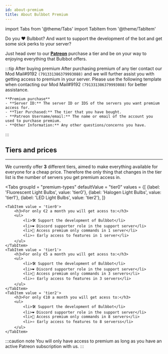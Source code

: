 ```yaml
---
id: about-premium
title: About Bulbbot Premium
---
```


import Tabs from '@theme/Tabs'
import TabItem from '@theme/TabItem'

Do you ❤️ Bulbbot? And want to support the development of the bot and get some sick perks to your server?

Just head over to our [**Patreon**](https://bulbbot.mrphilip.xyz/patreon) purchase a tier and be on your way to enjoying everything that Bulbbot offers.

:::tip After buying premium
After purchasing premium of any tier contact our Mod Mail#9192 `(791331386379993088)` and we will further assist you with getting access to premium in your server. Please use the following template when contacting our Mod Mail#9192 `(791331386379993088)` for better assistance. 

```
**Premium purchase**
- **Server ID:** The server ID or IDS of the servers you want premium access for.
- **Tier Purchased:** The tier that you have bought.
- **Patreon Username/email:** The name or email of the account you used to purchase premium.
- **Other Information:** Any other questions/concerns you have.
```
:::

## Tiers and prices
---
We currently offer **3** different tiers, aimed to make everything available for everyone for a cheap price. Therefore the only thing that changes in the tier list is the number of servers you get premium access in.

<Tabs
groupId = "premium-types"
defaultValue = "tier0"
values = {[
        {label: 'Fluorescent Light Bulbs', value: 'tier0'},
        {label: 'Halogen Light Bulbs', value: 'tier1'},
        {label: 'LED Light Bulbs', value: 'tier2'},
    ]}
>
    <TabItem value = 'tier0'>
        <h3>For only €2 a month you will get acess to:</h3>
        <ul>
            <li>🛠️ Support the development of Bulbbot</li>
            <li>❤️ Discord supporter role in the support server</li>
            <li>👑 Access premium only commands in 1 server</li>
            <li>⭐ Early access to features in 1 server</li>
        </ul>
    </TabItem>
    <TabItem value = 'tier1'>
        <h3>For only €5 a month you will get acess to:</h3>
        <ul>
            <li>🛠️ Support the development of Bulbbot</li>
            <li>❤️ Discord supporter role in the support server</li>
            <li>👑 Access premium only commands in 3 servers</li>
            <li>⭐ Early access to features in 3 servers</li>
        </ul>
    </TabItem>
    <TabItem value = 'tier2'>
        <h3>For only €10 a month you will get acess to:</h3>
        <ul>
            <li>🛠️ Support the development of Bulbbot</li>
            <li>❤️ Discord supporter role in the support server</li>
            <li>👑 Access premium only commands in 8 servers</li>
            <li>⭐ Early access to features to 8 serverss</li>
        </ul>
    </TabItem>
</Tabs>

:::caution note
You will only have access to premium as long as you have an active Patreon subscription with us.
:::